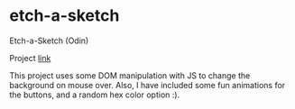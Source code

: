 # etch-a-sketch
Etch-a-Sketch (Odin)

Project [link](https://apcurran.github.io/etch-a-sketch/)

This project uses some DOM manipulation with JS to change the background on mouse over.  Also, I have included some fun animations for the buttons, and a random hex color option :).
